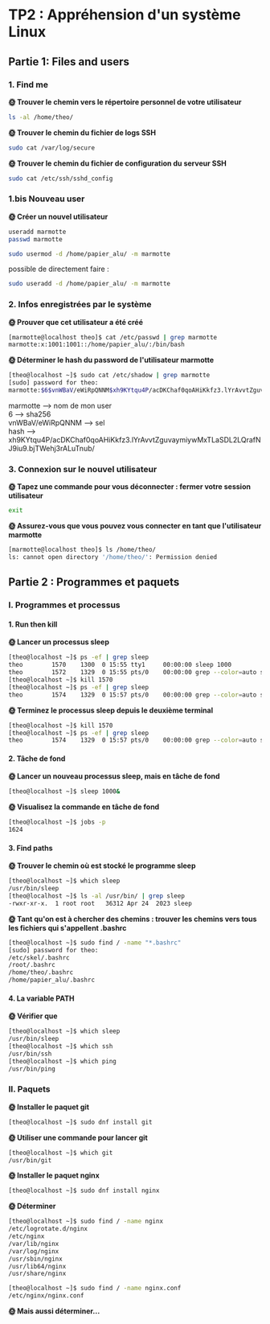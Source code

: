 # TP2 : Appréhension d'un système Linux

## Partie 1: Files and users

### 1. Find me

**🌞  Trouver le chemin vers le répertoire personnel de votre utilisateur**

```bash
ls -al /home/theo/
``````

**🌞 Trouver le chemin du fichier de logs SSH**

```bash
sudo cat /var/log/secure
```

**🌞 Trouver le chemin du fichier de configuration du serveur SSH**

```bash
sudo cat /etc/ssh/sshd_config
```

### 1.bis Nouveau user

**🌞 Créer un nouvel utilisateur**

```bash
useradd marmotte
passwd marmotte

sudo usermod -d /home/papier_alu/ -m marmotte
```

possible de directement faire :

```bash
sudo useradd -d /home/papier_alu/ -m marmotte
```

### 2. Infos enregistrées par le système

**🌞 Prouver que cet utilisateur a été créé**

```bash
[marmotte@localhost theo]$ cat /etc/passwd | grep marmotte
marmotte:x:1001:1001::/home/papier_alu/:/bin/bash
```

**🌞 Déterminer le hash du password de l'utilisateur marmotte**

```bash
[theo@localhost ~]$ sudo cat /etc/shadow | grep marmotte
[sudo] password for theo: 
marmotte:$6$vnWBaV/eWiRpQNNM$xh9KYtqu4P/acDKChaf0qoAHiKkfz3.lYrAvvtZguvaymiywMxTLaSDL2LQrafNJ9iu9.bjTWehj3rALuTnub/:19744:0:99999:7:::
```


marmotte --> nom de mon user  
6 --> sha256  
vnWBaV/eWiRpQNNM --> sel  
hash --> xh9KYtqu4P/acDKChaf0qoAHiKkfz3.lYrAvvtZguvaymiywMxTLaSDL2LQrafNJ9iu9.bjTWehj3rALuTnub/  

### 3. Connexion sur le nouvel utilisateur

**🌞 Tapez une commande pour vous déconnecter : fermer votre session utilisateur**

```bash
exit
```

**🌞 Assurez-vous que vous pouvez vous connecter en tant que l'utilisateur marmotte**

```bash
[marmotte@localhost theo]$ ls /home/theo/
ls: cannot open directory '/home/theo/': Permission denied
```

## Partie 2 : Programmes et paquets

### I. Programmes et processus

#### 1. Run then kill

**🌞 Lancer un processus sleep**

```bash
[theo@localhost ~]$ ps -ef | grep sleep
theo        1570    1300  0 15:55 tty1     00:00:00 sleep 1000
theo        1572    1329  0 15:55 pts/0    00:00:00 grep --color=auto sleep
[theo@localhost ~]$ kill 1570
[theo@localhost ~]$ ps -ef | grep sleep
theo        1574    1329  0 15:57 pts/0    00:00:00 grep --color=auto sleep
```

**🌞 Terminez le processus sleep depuis le deuxième terminal**

```bash
[theo@localhost ~]$ kill 1570
[theo@localhost ~]$ ps -ef | grep sleep
theo        1574    1329  0 15:57 pts/0    00:00:00 grep --color=auto sleep
```


#### 2. Tâche de fond

**🌞 Lancer un nouveau processus sleep, mais en tâche de fond**

```bash
[theo@localhost ~]$ sleep 1000&
```

**🌞 Visualisez la commande en tâche de fond**

```bash
[theo@localhost ~]$ jobs -p
1624
```

#### 3. Find paths

**🌞 Trouver le chemin où est stocké le programme sleep**

```bash
[theo@localhost ~]$ which sleep
/usr/bin/sleep
[theo@localhost ~]$ ls -al /usr/bin/ | grep sleep
-rwxr-xr-x.  1 root root   36312 Apr 24  2023 sleep
```

**🌞 Tant qu'on est à chercher des chemins : trouver les chemins vers tous les fichiers qui s'appellent .bashrc**

```bash
[theo@localhost ~]$ sudo find / -name "*.bashrc"
[sudo] password for theo: 
/etc/skel/.bashrc
/root/.bashrc
/home/theo/.bashrc
/home/papier_alu/.bashrc
```

#### 4. La variable PATH

**🌞 Vérifier que**

```bash
[theo@localhost ~]$ which sleep
/usr/bin/sleep
[theo@localhost ~]$ which ssh
/usr/bin/ssh
[theo@localhost ~]$ which ping
/usr/bin/ping
```

### II. Paquets

**🌞 Installer le paquet git**

```bash 
[theo@localhost ~]$ sudo dnf install git
```

**🌞 Utiliser une commande pour lancer git**

```bash
[theo@localhost ~]$ which git
/usr/bin/git
```

**🌞 Installer le paquet nginx**

```bash
[theo@localhost ~]$ sudo dnf install nginx
```

**🌞 Déterminer**

```bash
[theo@localhost ~]$ sudo find / -name nginx 
/etc/logrotate.d/nginx
/etc/nginx
/var/lib/nginx
/var/log/nginx
/usr/sbin/nginx
/usr/lib64/nginx
/usr/share/nginx
```

```bash
[theo@localhost ~]$ sudo find / -name nginx.conf
/etc/nginx/nginx.conf
```

**🌞 Mais aussi déterminer...**

